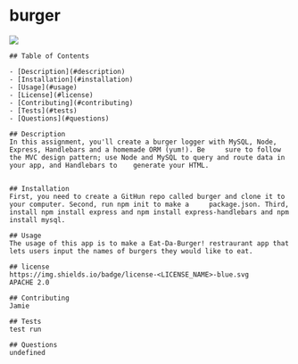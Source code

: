 # burger
<img src="./assets/image/image1">
  
    ## Table of Contents

    - [Description](#description)
    - [Installation](#installation)
    - [Usage](#usage)
    - [License](#license)
    - [Contributing](#contributing)
    - [Tests](#tests)
    - [Questions](#questions)

    ## Description 
    In this assignment, you'll create a burger logger with MySQL, Node, Express, Handlebars and a homemade ORM (yum!). Be     sure to follow the MVC design pattern; use Node and MySQL to query and route data in your app, and Handlebars to    generate your HTML.


    ## Installation 
    First, you need to create a GitHun repo called burger and clone it to your computer. Second, run npm init to make a     package.json. Third, install npm install express and npm install express-handlebars and npm install mysql. 

    ## Usage 
    The usage of this app is to make a Eat-Da-Burger! restraurant app that lets users input the names of burgers they would like to eat.

    ## license 
    https://img.shields.io/badge/license-<LICENSE_NAME>-blue.svg
    APACHE 2.0

    ## Contributing 
    Jamie

    ## Tests 
    test run
    
    ## Questions 
    undefined

  
  
